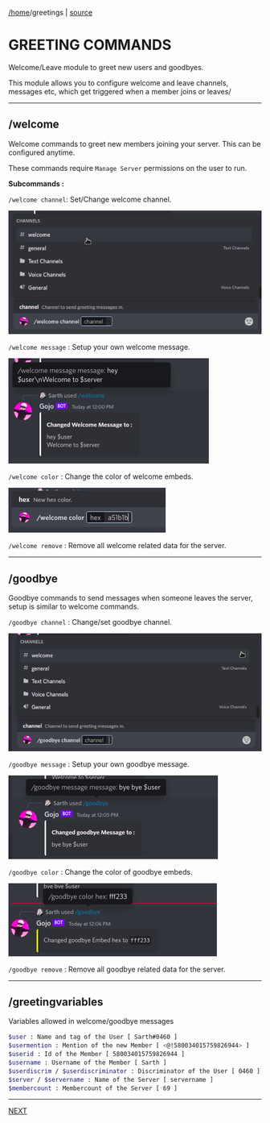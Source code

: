 [/home](index.rst)/greetings | [source](https://github.com/sarthhh/gojo/blob/main/src/extensions/greetings.py)

# GREETING COMMANDS
Welcome/Leave module to greet new users and goodbyes.

This module allows you to configure welcome and leave channels, messages etc, which get triggered when a member joins or leaves/


--------

## /welcome

Welcome commands to greet new members joining your server. This can be configured anytime.

These commands require `Manage Server` permissions on the user to run.

**Subcommands :**

`/welcome channel`: Set/Change welcome channel.

![](images/welcome_channel.png)

`/welcome message` : Setup your own welcome message.

![](images/welcome_message.png)

`/welcome color` : Change the color of welcome embeds.

![](images/welcome_color.png)

`/welcome remove` : Remove all welcome related data for the server.

--------

## /goodbye

Goodbye commands to send messages when someone leaves the server, setup is similar to welcome commands.

`/goodbye channel` : Change/set goodbye channel.

![](images/goodbye_channel.png)

`/goodbye message` : Setup your own goodbye message.

![](images/goodbye_message.png)

`/goodbye color` : Change the color of goodbye embeds.

![](images/goodbye_color.png)

`/goodbye remove` : Remove all goodbye related data for the server.

-------

## /greetingvariables

Variables allowed in welcome/goodbye messages

```bash
$user : Name and tag of the User [ Sarth#0460 ]
$usermention : Mention of the new Member [ <@!580034015759826944> ]
$userid : Id of the Member [ 580034015759826944 ]
$username : Username of the Member [ Sarth ]
$userdiscrim / $userdiscriminator : Discriminator of the User [ 0460 ]
$server / $servername : Name of the Server [ servername ]
$membercount : Membercount of the Server [ 69 ] 
```
------

[NEXT](starboard.md)

